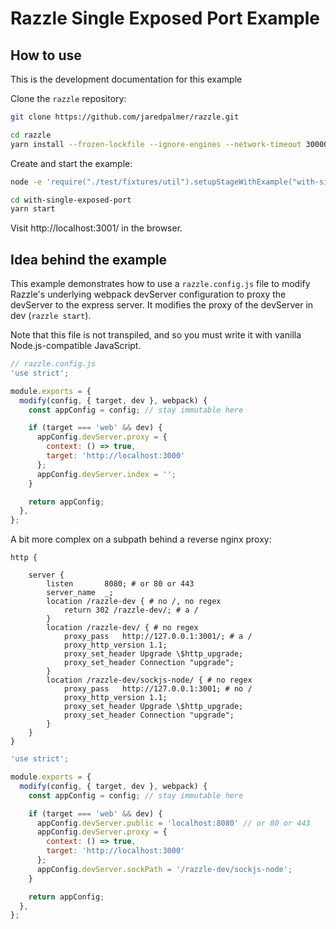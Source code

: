 # Razzle Single Exposed Port Example

## How to use

<!-- START install generated instructions please keep comment here to allow auto update -->
<!-- DON'T EDIT THIS SECTION, INSTEAD RE-RUN yarn update-examples TO UPDATE -->
This is the development documentation for this example

Clone the `razzle` repository:

```bash
git clone https://github.com/jaredpalmer/razzle.git

cd razzle
yarn install --frozen-lockfile --ignore-engines --network-timeout 30000
```

Create and start the example:

```bash
node -e 'require("./test/fixtures/util").setupStageWithExample("with-single-exposed-port", "with-single-exposed-port", symlink=false, yarnlink=true, install=true, test=false);'

cd with-single-exposed-port
yarn start
```
<!-- END install generated instructions please keep comment here to allow auto update -->

Visit http://localhost:3001/ in the browser.

## Idea behind the example
This example demonstrates how to use a `razzle.config.js` file to modify Razzle's
underlying webpack devServer configuration to proxy the devServer to the express server.
It modifies the proxy of the devServer in dev (`razzle start`).

Note that this file is not transpiled, and so you must write it with vanilla
Node.js-compatible JavaScript.

```js
// razzle.config.js
'use strict';

module.exports = {
  modify(config, { target, dev }, webpack) {
    const appConfig = config; // stay immutable here

    if (target === 'web' && dev) {
      appConfig.devServer.proxy = {
        context: () => true,
        target: 'http://localhost:3000'
      };
      appConfig.devServer.index = '';
    }

    return appConfig;
  },
};
```

A bit more complex on a subpath behind a reverse nginx proxy:

```nginxconf
http {

    server {
        listen       8080; # or 80 or 443
        server_name  _;
        location /razzle-dev { # no /, no regex
            return 302 /razzle-dev/; # a /
        }
        location /razzle-dev/ { # no regex
            proxy_pass   http://127.0.0.1:3001/; # a /
            proxy_http_version 1.1;
            proxy_set_header Upgrade \$http_upgrade;
            proxy_set_header Connection "upgrade";
        }
        location /razzle-dev/sockjs-node/ { # no regex
            proxy_pass   http://127.0.0.1:3001; # no /
            proxy_http_version 1.1;
            proxy_set_header Upgrade \$http_upgrade;
            proxy_set_header Connection "upgrade";
        }
    }
}
```

```js
'use strict';

module.exports = {
  modify(config, { target, dev }, webpack) {
    const appConfig = config; // stay immutable here

    if (target === 'web' && dev) {
      appConfig.devServer.public = 'localhost:8080' // or 80 or 443
      appConfig.devServer.proxy = {
        context: () => true,
        target: 'http://localhost:3000'
      };
      appConfig.devServer.sockPath = '/razzle-dev/sockjs-node';
    }

    return appConfig;
  },
};

```
